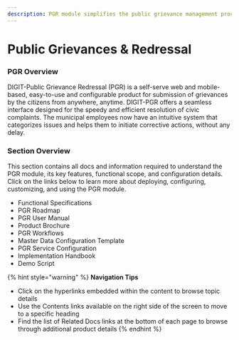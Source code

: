 ```yaml
---
description: PGR module simplifies the public grievance management process
---
```


# Public Grievances & Redressal

### PGR Overview

DIGIT-Public Grievance Redressal \(PGR\) is a self-serve web and mobile-based, easy-to-use and configurable product for submission of grievances by the citizens from anywhere, anytime. DIGIT-PGR offers a seamless interface designed for the speedy and efficient resolution of civic complaints.  The municipal employees now have an intuitive system that categorizes issues and helps them to initiate corrective actions, without any delay. 

### Section Overview

This section contains all docs and information required to understand the PGR module, its key features, functional scope, and configuration details. Click on the links below to learn more about deploying, configuring, customizing, and using the PGR module.

* Functional Specifications
* PGR Roadmap
* PGR User Manual
* Product Brochure
* PGR Workflows 
* Master Data Configuration Template
* PGR Service Configuration
* Implementation Handbook
* Demo Script

{% hint style="warning" %}
**Navigation Tips**

* Click on the hyperlinks embedded within the content to browse topic details
* Use the Contents links available on the right side of the screen to move to a specific heading
* Find the list of Related Docs links at the bottom of each page to browse through additional product details
{% endhint %}





  



